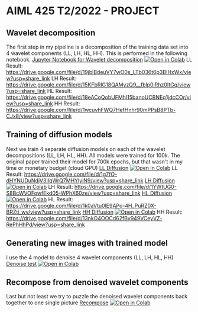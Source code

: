 # AIML 425 T2/2022 - PROJECT
## Wavelet decomposition

The first step in my pipeline is a decomposition of the training data set into 4 wavelet components (LL, LH, HL, HH). This is performed in the following notebook.
[Jupyter Notebook for Wavelet decomposition](https://github.com/econdatatech/AIML425/blob/main/Project/Wavelet_decomposition.ipynb)
[![Open in Colab](https://colab.research.google.com/assets/colab-badge.svg)](https://colab.research.google.com/github/econdatatech/AIML425/blob/main/Project/Wavelet_decomposition.ipynb)
LL Result: https://drive.google.com/file/d/19jblBdeuVY7wO0s_LTb036t6p3BIHxWx/view?usp=share_link
LH Result: https://drive.google.com/file/d/15KFbRlG18QAMyzQ9__fblp0iRhz0ItGq/view?usp=share_link
HL Result: https://drive.google.com/file/d/18eACoQobUFMhI15banoUCBNEq1jdcCOr/view?usp=share_link
HH Result: https://drive.google.com/file/d/1wcuvhFWQ7HefHnhr90mPPsB8PTb-CJx8/view?usp=share_link

## Training of diffusion models
Next we train 4 separate diffusion models on each of the wavelet decompositions (LL, LH, HL, HH). All models were trained for 100k. The original paper trained their model for 700k epochs, but that wasn't in my time or monetary budget (cloud GPU)
[LL Diffusion](https://github.com/econdatatech/AIML425/blob/main/Project/Gauss%20CelebA%2064LL.ipynb)
[![Open in Colab](https://colab.research.google.com/assets/colab-badge.svg)](https://colab.research.google.com/github/econdatatech/AIML425/blob/main/Project/Gauss%20CelebA%2064LL.ipynb)
LL Result: https://drive.google.com/file/d/1g7fO-dHYNUDuNdjV3IIqWrQ7MHYlylN9/view?usp=share_link
[LH Diffusion](https://github.com/econdatatech/AIML425/blob/main/Project/Gauss%20CelebA%2064LH.ipynb)
[![Open in Colab](https://colab.research.google.com/assets/colab-badge.svg)](https://colab.research.google.com/github/econdatatech/AIML425/blob/main/Project/Gauss%20CelebA%2064LH.ipynb)
LH Result: https://drive.google.com/file/d/1YWtUG0-S8BcWVOFowfEkd05-WPhX60ze/view?usp=share_link
[HL Diffusion](https://github.com/econdatatech/AIML425/blob/main/Project/Gauss%20CelebA%2064HL.ipynb)
[![Open in Colab](https://colab.research.google.com/assets/colab-badge.svg)](https://colab.research.google.com/github/econdatatech/AIML425/blob/main/Project/Gauss%20CelebA%2064HL.ipynb)
HL Result: https://drive.google.com/file/d/1k0aVtu0lE9APo-4H_PuRZ0X-BRZti_wv/view?usp=share_link
[HH Diffusion](https://github.com/econdatatech/AIML425/blob/main/Project/Gauss%20CelebA%2064HH.ipynb)
[![Open in Colab](https://colab.research.google.com/assets/colab-badge.svg)](https://colab.research.google.com/github/econdatatech/AIML425/blob/main/Project/Gauss%20CelebA%2064HH.ipynb)
HH Result: https://drive.google.com/file/d/13nkO4OOCd62fBv949VCeyVZ-RePhHhPd/view?usp=share_link

## Generating new images with trained model
I use the 4 model to denoise 4 wavelet components (LL, LH, HL, HH)
[Denoise test](https://github.com/econdatatech/AIML425/blob/main/Project/Test_on_training_data.ipynb)
[![Open in Colab](https://colab.research.google.com/assets/colab-badge.svg)](https://colab.research.google.com/github/econdatatech/AIML425/blob/main/Project/Test_on_training_data.ipynb)

## Recompose from denoised wavelet components
Last but not least we try to puzzle the denoised wavelet components back together to one single picture
[Recompose](https://github.com/econdatatech/AIML425/blob/main/Project/Recomposition.ipynb)
[![Open in Colab](https://colab.research.google.com/assets/colab-badge.svg)](https://colab.research.google.com/github/econdatatech/AIML425/blob/main/Project/Recomposition.ipynb)
